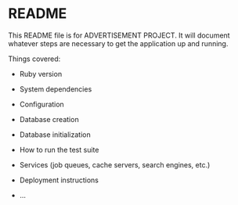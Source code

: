 # README

This README file is for ADVERTISEMENT PROJECT. It will document whatever steps are necessary to get the
application up and running.

Things covered:

* Ruby version

* System dependencies

* Configuration

* Database creation

* Database initialization

* How to run the test suite

* Services (job queues, cache servers, search engines, etc.)

* Deployment instructions

* ...
